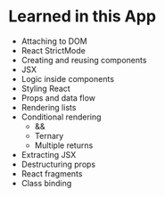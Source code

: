 # Learned in this App

- Attaching to DOM
- React StrictMode
- Creating and reusing components
- JSX
- Logic inside components
- Styling React
- Props and data flow
- Rendering lists
- Conditional rendering
  - &&
  - Ternary
  - Multiple returns
- Extracting JSX
- Destructuring props
- React fragments
- Class binding
